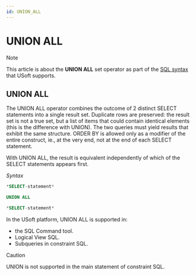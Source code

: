 ```yaml
---
id: UNION_ALL
---
```


# UNION ALL



> [!NOTE]
> This article is about the **UNION ALL** set operator as part of the [SQL syntax](/docs/Modeller%20and%20Rules%20Engine/SQL%20syntax) that USoft supports.

## **UNION ALL**

The UNION ALL operator combines the outcome of 2 distinct SELECT statements into a single result set. Duplicate rows are preserved: the result set is not a true set, but a list of items that could contain identical elements (this is the difference with UNION). The two queries must yield results that exhibit the same structure. ORDER BY is allowed only as a modifier of the entire construct, ie., at the very end, not at the end of each SELECT statement.

With UNION ALL, the result is equivalent independently of which of the SELECT statements appears first.

*Syntax*

```sql
*SELECT-statement*

UNION ALL

*SELECT-statement*
```

In the USoft platform, UNION ALL is supported in:

- the SQL Command tool.
- Logical View SQL.
- Subqueries in constraint SQL.

> [!CAUTION]
> UNION is not supported in the main statement of constraint SQL.